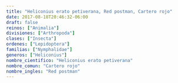 ```yaml
---
title: "Heliconius erato petiverana, Red postman, Cartero rojo"
date: 2017-08-18T20:46:32-06:00
draft: false
reinos: ["Animalia"]
divisiones: ["Arthropoda"]
clases: ["Insecta"]
ordenes: ["Lepidoptera"]
familias: ["Nymphalidae"]
generos: ["Heliconius"]
nombre_cientifico: "Heliconius erato petiverana"
nombre_comun: "Cartero rojo"
nombre_ingles: "Red postman"
---
```

